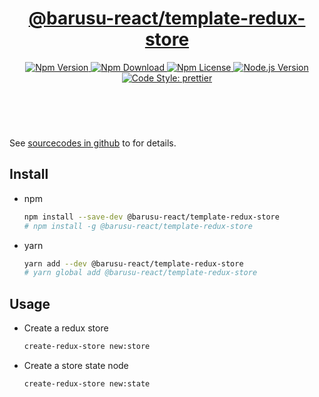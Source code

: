 <header>
  <h1 align="center">
    <a href="https://github.com/guanghechen/barusu-react/tree/master/scaffold/template-redux-store#readme">@barusu-react/template-redux-store</a>
  </h1>
  <div align="center">
    <a href="https://www.npmjs.com/package/@barusu-react/template-redux-store">
      <img
        alt="Npm Version"
        src="https://img.shields.io/npm/v/@barusu-react/template-redux-store.svg"
      />
    </a>
    <a href="https://www.npmjs.com/package/@barusu-react/template-redux-store">
      <img
        alt="Npm Download"
        src="https://img.shields.io/npm/dm/@barusu-react/template-redux-store.svg"
      />
    </a>
    <a href="https://www.npmjs.com/package/@barusu-react/template-redux-store">
      <img
        alt="Npm License"
        src="https://img.shields.io/npm/l/@barusu-react/template-redux-store.svg"
      />
    </a>
    <a href="https://github.com/nodejs/node">
      <img
        alt="Node.js Version"
        src="https://img.shields.io/node/v/@barusu-react/template-redux-store"
      />
    </a>
    <a href="https://github.com/prettier/prettier">
      <img
        alt="Code Style: prettier"
        src="https://img.shields.io/badge/code_style-prettier-ff69b4.svg?style=flat-square"
      />
    </a>
  </div>
</header>
<br/>


See [sourcecodes in github][homepage] to for details.

## Install

* npm

  ```bash
  npm install --save-dev @barusu-react/template-redux-store
  # npm install -g @barusu-react/template-redux-store
  ```

* yarn

  ```bash
  yarn add --dev @barusu-react/template-redux-store
  # yarn global add @barusu-react/template-redux-store
  ```

## Usage

  * Create a redux store

    ```bash
    create-redux-store new:store
    ```

  * Create a store state node

    ```bash
    create-redux-store new:state
    ```

[homepage]: https://github.com/guanghechen/barusu-react/tree/master/scaffold/template-redux-store#readme
